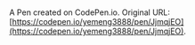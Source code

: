 # 

A Pen created on CodePen.io. Original URL: [https://codepen.io/yemeng3888/pen/JjmqjEO](https://codepen.io/yemeng3888/pen/JjmqjEO).

